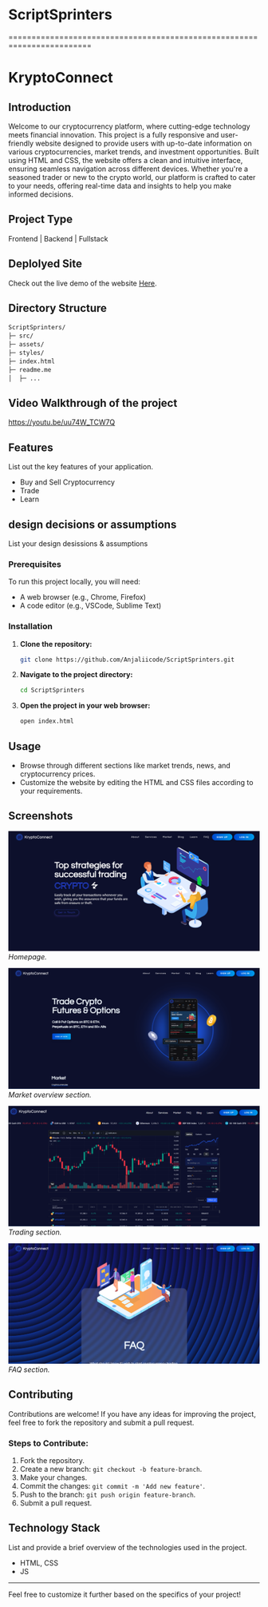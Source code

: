 # ScriptSprinters
========================================================================
# KryptoConnect

## Introduction
Welcome to our cryptocurrency platform, where cutting-edge technology meets financial innovation. This project is a fully responsive and user-friendly website designed to provide users with up-to-date information on various cryptocurrencies, market trends, and investment opportunities. Built using HTML and CSS, the website offers a clean and intuitive interface, ensuring seamless navigation across different devices. Whether you're a seasoned trader or new to the crypto world, our platform is crafted to cater to your needs, offering real-time data and insights to help you make informed decisions.

## Project Type
Frontend | Backend | Fullstack

## Deplolyed Site
Check out the live demo of the website [Here](https://krypto-connect.netlify.app/).

## Directory Structure
```bash
ScriptSprinters/
├─ src/
├─ assets/
├─ styles/
├─ index.html
├─ readme.me
│  ├─ ...
```
## Video Walkthrough of the project
https://youtu.be/uu74W_TCW7Q

## Features
List out the key features of your application.

- Buy and Sell Cryptocurrency
- Trade
- Learn

## design decisions or assumptions
List your design desissions & assumptions

### Prerequisites

To run this project locally, you will need:

- A web browser (e.g., Chrome, Firefox)
- A code editor (e.g., VSCode, Sublime Text)

### Installation

1. **Clone the repository:**

   ```bash
   git clone https://github.com/Anjaliicode/ScriptSprinters.git
   ```

2. **Navigate to the project directory:**

   ```bash
   cd ScriptSprinters
   ```

3. **Open the project in your web browser:**

   ```bash
   open index.html
   ```

## Usage

- Browse through different sections like market trends, news, and cryptocurrency prices.
- Customize the website by editing the HTML and CSS files according to your requirements.


## Screenshots

![Homepage](/sc/Home.png)
*Homepage.*

![Market Overview](/sc/Market.png)
*Market overview section.*

![Trading View](/sc/Bitcoin.png)
*Trading section.*

![FAQ](/sc/FAQ.png)
*FAQ section.*


## Contributing

Contributions are welcome! If you have any ideas for improving the project, feel free to fork the repository and submit a pull request.

### Steps to Contribute:

1. Fork the repository.
2. Create a new branch: `git checkout -b feature-branch`.
3. Make your changes.
4. Commit the changes: `git commit -m 'Add new feature'`.
5. Push to the branch: `git push origin feature-branch`.
6. Submit a pull request.


## Technology Stack
List and provide a brief overview of the technologies used in the project.

- HTML, CSS
- JS

-------

Feel free to customize it further based on the specifics of your project!
